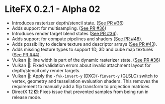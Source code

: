 ﻿# LiteFX 0.2.1 - Alpha 02

- Introduces rasterizer depth/stencil state. ([See PR #36](https://github.com/crud89/LiteFX/pull/36))
- Adds support for multisampling. ([See PR #36](https://github.com/crud89/LiteFX/pull/36))
- Introduces render target blend states ([See PR #36](https://github.com/crud89/LiteFX/pull/36)).
- Adds support for compute pipelines and shaders ([See PR #48](https://github.com/crud89/LiteFX/pull/48)).
- Adds possibility to declare texture and descriptor arrays ([See PR #43](https://github.com/crud89/LiteFX/pull/43)).
- Adds missing texture types to support 1D, 3D and cube map textures ([See PR #44](https://github.com/crud89/LiteFX/pull/44)).
- Vulkan 🌋: line width is part of the dynamic rasterizer state. ([See PR #36](https://github.com/crud89/LiteFX/pull/36))
- Vulkan 🌋: Fixed validation errors about invalid attachment layout for depth/stencil only render targets.
- Vulkan 🌋: Apply the `-fvk-invert-y` (DXC)/`-finvert-y` (GLSLC) switch to vertex, geometry and tessellation evaluation shaders. This removes the requirement to manually add a flip transform to projection matrices.
- DirectX 12 ❎: Fixes issue that prevented samples from being run in release mode.
